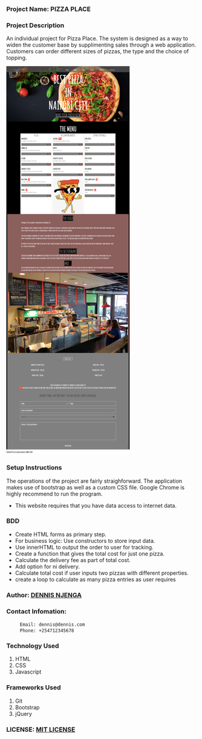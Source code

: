 ### Project Name: PIZZA PLACE

### Project Description
An individual project for Pizza Place. The system is designed as a way to widen the customer base by supplimenting sales through a web application. Customers can order different sizes of pizzas, the type and the choice of topping.

<img src="images/Pizza-Place.png">

### Setup Instructions
The operations of the project are fairly straighforward. 
The application makes use of bootstrap as well as a custom CSS file.
Google Chrome is highly recommend to run the program.

* This website requires that you have data access to internet data.

### BDD
* Create HTML forms as primary step.
* For business logic: Use constructors to store input data.
* Use innerHTML to output the order to user for tracking.
* Create a function that gives the total cost for just one pizza.
* Calculate the delivery fee as part of total cost.
* Add option for ni delivery.
* Calculate total cost if user inputs two pizzas with different properties.
* create a  loop to calculate as many pizza entries as user requires

### Author: [DENNIS NJENGA](https://github.com/deepeters)
### Contact Infomation:
         Email: dennis@dennis.com
         Phone: +254712345678

### Technology Used
1. HTML
2. CSS
3. Javascript

### Frameworks Used
1. Git
2. Bootstrap
3. jQuery

### LICENSE: [MIT LICENSE](https://raw.githubusercontent.com/deepeters/fourth-ip/master/LICENSE)
